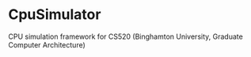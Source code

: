 # CpuSimulator
CPU simulation framework for CS520 (Binghamton University, Graduate Computer Architecture)

